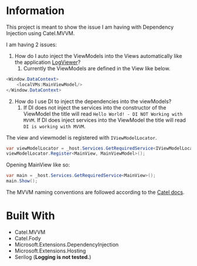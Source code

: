 ﻿# Information

This project is meant to show the issue I am having with Dependency Injection using Catel.MVVM.

I am having 2 issues:
1. How do I auto inject the ViewModels into the Views automatically like the application [LogViewer](https://github.com/WildGums/LogViewer)?
   1. Currently the ViewModels are defined in the View like below.
```csharp
<Window.DataContext>
    <localVMs:MainViewModel/>
</Window.DataContext>
```

2. How do I use DI to inject the dependencies into the viewModels?
   1. If DI does not inject the services into the constructor of the ViewModel the title will read `Hello World! - DI NOT Working with MVVM`. 
   If DI does inject services into the ViewModel the title will read `DI is working with MVVM`.

The view and viewmodel is registered with `IViewModelLocator`.

```csharp
var viewModelLocator = _host.Services.GetRequiredService<IViewModelLocator>();
viewModelLocator.Register<MainView, MainViewModel>();
```

Opening MainView like so:
```csharp
var main = _host.Services.GetRequiredService<MainView>();
main.Show();
```

The MVVM naming conventions are followed according to the [Catel docs](https://docs.catelproject.com/vnext/catel-mvvm/locators-naming-conventions/naming-conventions/).

# Built With
* Catel.MVVM
* Catel.Fody
* Microsoft.Extensions.DependencyInjection
* Microsoft.Extensions.Hosting
* Serilog (**Logging is not tested.**)